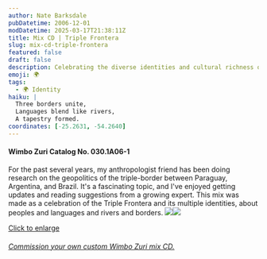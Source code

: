 ```yaml
---
author: Nate Barksdale
pubDatetime: 2006-12-01
modDatetime: 2025-03-17T21:38:11Z
title: Mix CD | Triple Frontera
slug: mix-cd-triple-frontera
featured: false
draft: false
description: Celebrating the diverse identities and cultural richness of the Triple Frontera region in South America.
emoji: 🌍
tags:
  - 🌍 Identity
haiku: |
  Three borders unite,  
  Languages blend like rivers,  
  A tapestry formed.
coordinates: [-25.2631, -54.2640]
---
```


#### Wimbo Zuri Catalog No. 030.1A06-1

For the past several years, my anthropologist friend has been doing research on the geopolitics of the triple-border between Paraguay, Argentina, and Brazil. It's a fascinating topic, and I've enjoyed getting updates and reading suggestions from a growing expert. This mix was made as a celebration of the Triple Frontera and its multiple identities, about peoples and languages and rivers and borders. [![](https://www.google.com/search?q=%22%21%5B%22%20natebarksdale.com)](@assets/images/triple_530.jpg)[![](@assets/images/triple2_260.jpg)](@assets/images/triple2_530.jpg)

[Click to enlarge](@assets/images/triple_530.jpg)

###### [Commission your own custom Wimbo Zuri mix CD.](https://www.natebarksdale.com/)
